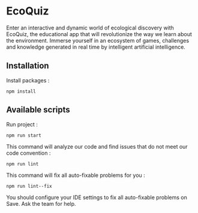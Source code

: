 # EcoQuiz

Enter an interactive and dynamic world of ecological discovery with EcoQuiz, the educational app that will revolutionize
the way we learn about the environment. Immerse yourself in an ecosystem of games, challenges and knowledge generated in
real time by intelligent artificial intelligence.

## Installation

Install packages :

```npm install```

## Available scripts

Run project :

```npm run start```

This command will analyze our code and find issues that do not meet our code convention :

```npm run lint```

This command will fix all auto-fixable problems for you :

```npm run lint--fix```

You should configure your IDE settings to fix all auto-fixable problems on Save. Ask the team for help.
